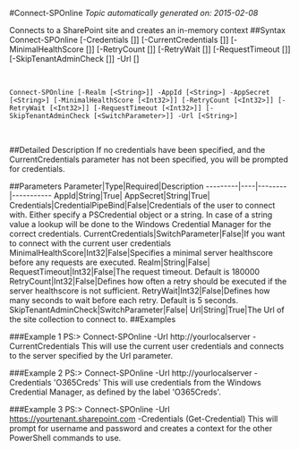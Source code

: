 #Connect-SPOnline
*Topic automatically generated on: 2015-02-08*

Connects to a SharePoint site and creates an in-memory context
##Syntax
    Connect-SPOnline [-Credentials [<CredentialPipeBind>]] [-CurrentCredentials [<SwitchParameter>]] [-MinimalHealthScore [<Int32>]] [-RetryCount [<Int32>]] [-RetryWait [<Int32>]] [-RequestTimeout [<Int32>]] [-SkipTenantAdminCheck [<SwitchParameter>]] -Url [<String>]

&nbsp;

    Connect-SPOnline [-Realm [<String>]] -AppId [<String>] -AppSecret [<String>] [-MinimalHealthScore [<Int32>]] [-RetryCount [<Int32>]] [-RetryWait [<Int32>]] [-RequestTimeout [<Int32>]] [-SkipTenantAdminCheck [<SwitchParameter>]] -Url [<String>]

&nbsp;

##Detailed Description
If no credentials have been specified, and the CurrentCredentials parameter has not been specified, you will be prompted for credentials.

##Parameters
Parameter|Type|Required|Description
---------|----|--------|-----------
AppId|String|True|
AppSecret|String|True|
Credentials|CredentialPipeBind|False|Credentials of the user to connect with. Either specify a PSCredential object or a string. In case of a string value a lookup will be done to the Windows Credential Manager for the correct credentials.
CurrentCredentials|SwitchParameter|False|If you want to connect with the current user credentials
MinimalHealthScore|Int32|False|Specifies a minimal server healthscore before any requests are executed.
Realm|String|False|
RequestTimeout|Int32|False|The request timeout. Default is 180000
RetryCount|Int32|False|Defines how often a retry should be executed if the server healthscore is not sufficient.
RetryWait|Int32|False|Defines how many seconds to wait before each retry. Default is 5 seconds.
SkipTenantAdminCheck|SwitchParameter|False|
Url|String|True|The Url of the site collection to connect to.
##Examples

###Example 1
    PS:> Connect-SPOnline -Url http://yourlocalserver -CurrentCredentials
This will use the current user credentials and connects to the server specified by the Url parameter.
    

###Example 2
    PS:> Connect-SPOnline -Url http://yourlocalserver -Credentials 'O365Creds'
This will use credentials from the Windows Credential Manager, as defined by the label 'O365Creds'.
    

###Example 3
    PS:> Connect-SPOnline -Url https://yourtenant.sharepoint.com -Credentials (Get-Credential)
This will prompt for username and password and creates a context for the other PowerShell commands to use.
 
